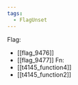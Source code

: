 ```yaml
---
tags:
  - FlagUnset
---
```

Flag:
- [[flag_9476]]
- [[flag_9477]]
Fn:
- [[t4145_function4]]
- [[t4145_function2]]
